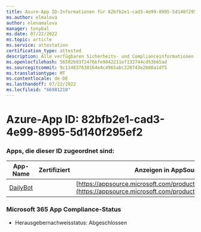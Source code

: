 ```yaml
---
title: Azure-App ID-Informationen für 82bfb2e1-cad3-4e99-8995-5d140f295ef2
ms.author: elmalova
author: elenamalova
manager: tonybal
ms.date: 07/22/2022
ms.topic: article
ms.service: attestation
certification_type: attested
description: Alle verfügbaren Sicherheits- und Complianceinformationen für 82bfb2e1-cad3-4e99-8995-5d140f295ef2.
ms.openlocfilehash: 56502b93f2476bfe9042211ef132744cd53b65ad
ms.sourcegitcommit: 9c114837630164e4c4965abc220743e2b08a1df5
ms.translationtype: MT
ms.contentlocale: de-DE
ms.lasthandoff: 07/22/2022
ms.locfileid: "66981210"
---
```

# <a name="azure-app-id-82bfb2e1-cad3-4e99-8995-5d140f295ef2"></a>Azure-App ID: 82bfb2e1-cad3-4e99-8995-5d140f295ef2


### <a name="apps-associated-with-this-id"></a>Apps, die dieser ID zugeordnet sind:
| **App-Name** | **Zertifiziert** | **Anzeigen in AppSource** |
|--------------|---------------|-----------------------|
| [DailyBot](../forward/WA200001492.md) |  | [https://appsource.microsoft.com/product/office/WA200001492](https://appsource.microsoft.com/product/office/WA200001492) |

### <a name="microsoft-365-app-compliance-status"></a>Microsoft 365 App Compliance-Status
- Herausgebernachweisstatus: Abgeschlossen
